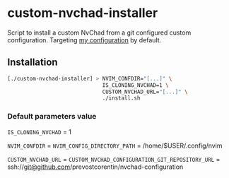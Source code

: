 # custom-nvchad-installer

Script to install a custom NvChad from a git configured custom configuration. Targeting [my configuration](https://github.com/prevostcorentin/nvchad-configuration) by default.

## Installation

```bash
[./custom-nvchad-installer] > NVIM_CONFDIR="[...]" \
                              IS_CLONING_NVCHAD=1 \
                              CUSTOM_NVCHAD_URL="[...]" \
                              ./install.sh
```

### Default parameters value

`IS_CLONING_NVCHAD` = 1

`NVIM_CONFDIR` = `NVIM_CONFIG_DIRECTORY_PATH` = /home/$USER/.config/nvim

`CUSTOM_NVCHAD_URL` = `CUSTOM_NVCHAD_CONFIGURATION_GIT_REPOSITORY_URL` = ssh://git@github.com/prevostcorentin/nvchad-configuration
